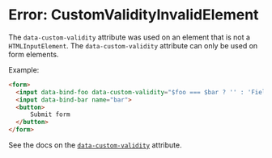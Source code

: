 # Error: CustomValidityInvalidElement

The `data-custom-validity` attribute was used on an element that is not a `HTMLInputElement`. The `data-custom-validity` attribute can only be used on form elements.

Example:

```html
<form>
  <input data-bind-foo data-custom-validity="$foo === $bar ? '' : 'Field values must be the same.'" name="foo">
  <input data-bind-bar name="bar">
  <button>
      Submit form
  </button>
</form>
```

See the docs on the [`data-custom-validity`](/reference/attribute_plugins#data-custom-validity) attribute.